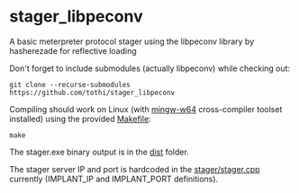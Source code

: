 # stager_libpeconv
A basic meterpreter protocol stager using the libpeconv library by hasherezade for reflective loading

Don't forget to include submodules (actually libpeconv) while checking out:

```
git clone --recurse-submodules https://github.com/tothi/stager_libpeconv
```

Compiling should work on Linux (with [mingw-w64](https://www.mingw-w64.org/)
cross-compiler toolset installed) using the provided [Makefile](./Makefile):

```
make
```

The stager.exe binary output is in the [dist](./dist) folder.

The stager server IP and port is hardcoded in the [stager/stager.cpp](./stager/stager.cpp) currently (IMPLANT_IP and IMPLANT_PORT definitions).
